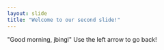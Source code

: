 ```yaml
---
layout: slide
title: "Welcome to our second slide!"
---
```

"Good morning, jbingl"
Use the left arrow to go back!
